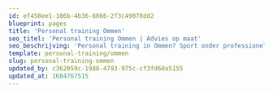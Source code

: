 ```yaml
---
id: ef458ee1-106b-4b36-8866-2f3c49078dd2
blueprint: pages
title: 'Personal training Ommen'
seo_titel: 'Personal training Ommen | Advies op maat'
seo_beschrijving: 'Personal training in Ommen? Sport onder professionele begeleiding bij Active & Fit! ✓Persoonlijke doelen'
template: personal-training/ommen
slug: personal-training-ommen
updated_by: c362059c-1988-4793-975c-cf3fd60a5155
updated_at: 1684767515
---
```

